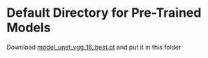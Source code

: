 # Default Directory for Pre-Trained Models
Download [model_unet_vgg_16_best.pt](https://drive.google.com/file/d/1wA2eAsyFZArG3Zc9OaKvnBuxSAPyDl08/view) and put it in this folder